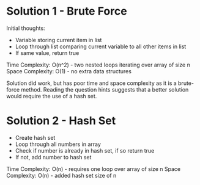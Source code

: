 # Solution 1 - Brute Force

Initial thoughts:
- Variable storing current item in list
- Loop through list comparing current variable to all other items in list
- If same value, return true

Time Complexity: O(n^2) - two nested loops iterating over array of size n
Space Complexity: O(1) - no extra data structures

Solution did work, but has poor time and space complexity as it is a brute-force method.
Reading the question hints suggests that a better solution would require the use of a hash set.

# Solution 2 - Hash Set

- Create hash set
- Loop through all numbers in array
- Check if number is already in hash set, if so return true
- If not, add number to hash set

Time Complexity: O(n) - requires one loop over array of size n
Space Complexity: O(n) - added hash set size of n